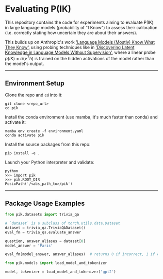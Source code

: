 # Evaluating P(IK)

This repository contains the code for experiments aiming to evaluate P(IK) in large language models (probability of "I Know") to assess their calibration (i.e. correctly stating how uncertain they are about their answers).

This builds up on Anthropic's work ['Language Models (Mostly) Know What They Know'](https://arxiv.org/abs/2106.03384), using probing techniques like in ['Discovering Latent Knowledge in Language Models Without Supervision'](https://arxiv.org/abs/2212.03827), where a linear probe $p(IK) = \sigma(v^T h)$ is trained on the hidden activations of the model rather than the model's output.

---

## Environment Setup

Clone the repo and `cd` into it:
```
git clone <repo_url>
cd pik
```

Install the conda environment (use mamba, it's much faster than conda) and activate it:
```
mamba env create -f environment.yaml
conda activate pik
```

Install the source packages from this repo:
```
pip install -e .
```

Launch your Python interpreter and validate:
```
python
>>> import pik
>>> pik.ROOT_DIR
PosixPath('/<abs_path_to>/pik')
```

---

## Package Usage Examples

```python
from pik.datasets import trivia_qa

# `dataset` is a subclass of torch.utils.data.Dataset
dataset = trivia_qa.TriviaQADataset()
eval_fn = trivia_qa.evaluate_answer

question, answer_aliases = dataset[0]
model_answer = 'Paris'

eval_fn(model_answer, answer_aliases)  # returns 0 if incorrect, 1 if correct
```

```python
from pik.models import load_model_and_tokenizer

model, tokenizer = load_model_and_tokenizer('gpt2')
```
